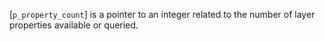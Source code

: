 [`p_property_count`] is a pointer to an integer related to the number of
layer properties available or queried.
